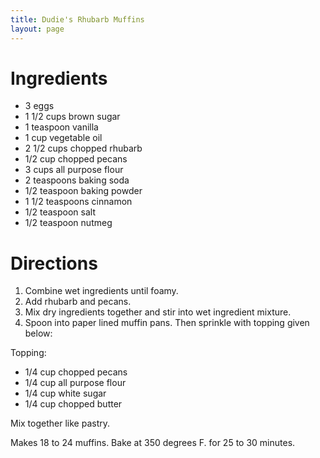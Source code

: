 ```yaml
---
title: Dudie's Rhubarb Muffins
layout: page
---
```


# Ingredients

* 3 eggs
* 1 1/2 cups brown sugar
* 1 teaspoon vanilla
* 1 cup vegetable oil
* 2 1/2 cups chopped rhubarb
* 1/2 cup chopped pecans
* 3 cups all purpose flour
* 2 teaspoons baking soda
* 1/2 teaspoon baking powder
* 1 1/2 teaspoons cinnamon
* 1/2 teaspoon salt
* 1/2 teaspoon nutmeg

# Directions

1. Combine wet ingredients until foamy.
1. Add rhubarb and pecans.
1. Mix dry ingredients together and stir into wet ingredient mixture.
1. Spoon into paper lined muffin pans. Then sprinkle with topping given below:

Topping:
* 1/4 cup chopped pecans
* 1/4 cup all purpose flour
* 1/4 cup white sugar
* 1/4 cup chopped butter

Mix together like pastry. 

Makes 18 to 24 muffins. Bake at 350 degrees F. for 25 to 30 minutes.
